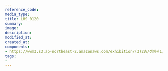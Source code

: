 ```yaml
---
reference_code:
media_type:
title: LHS_0120
summary:
image:
description:
modified_at:
created_at:
components:
- https://wwm3.s3.ap-northeast-2.amazonaws.com/exhibition/(3)2층/생애관1/LHS_0120.jpg
tags:
-
---
```

